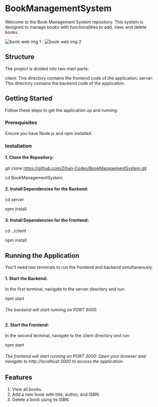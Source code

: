 # BookManagementSystem
Welcome to the Book Management System repository. This system is designed to manage books with functionalities to add, view, and delete books.


![book web img 1](https://github.com/Zihan-Codes/BookManagementSystem/assets/94796440/120650cc-d4fd-4cd7-b369-58f5f36c2893)
.
![book web img 2](https://github.com/Zihan-Codes/BookManagementSystem/assets/94796440/9256ef26-e12f-411f-b9c7-c555be7d2c34)


## Structure
The project is divided into two main parts:

client: This directory contains the frontend code of the application.
server: This directory contains the backend code of the application.

## Getting Started
Follow these steps to get the application up and running:

### Prerequisites
Ensure you have Node.js and npm installed.

### Installation
#### 1. Clone the Repository:
git clone https://github.com/Zihan-Codes/BookManagementSystem.git

cd BookManagementSystem

#### 2. Install Dependencies for the Backend:
cd server

npm install

#### 3. Install Dependencies for the Frontend:
cd ../client

npm install

## Running the Application
You'll need two terminals to run the frontend and backend simultaneously.

#### 1. Start the Backend:
In the first terminal, navigate to the server directory and run:

npm start

###### The backend will start running on PORT 5000.

#### 2. Start the Frontend:
In the second terminal, navigate to the client directory and run:

npm start

###### The frontend will start running on PORT 3000. Open your browser and navigate to http://localhost:3000 to access the application.

## Features
1. View all books.
2. Add a new book with title, author, and ISBN.
3. Delete a book using its ISBN.





